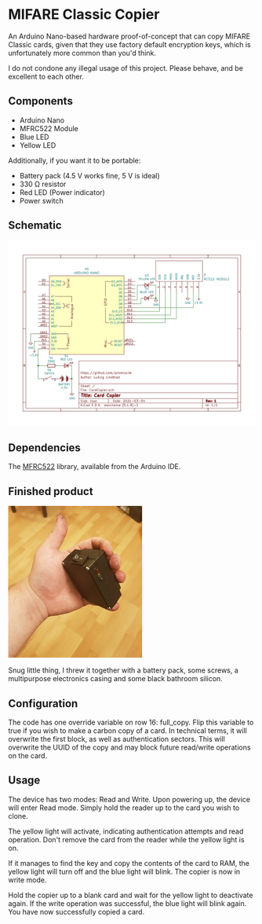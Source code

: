 # MIFARE Classic Copier
An Arduino Nano-based hardware proof-of-concept that can copy MIFARE Classic cards, given that they use factory default encryption keys, which is unfortunately more common than you'd think.

I do not condone any illegal usage of this project. Please behave, and be excellent to each other.

## Components
* Arduino Nano
* MFRC522 Module
* Blue LED
* Yellow LED

Additionally, if you want it to be portable:
* Battery pack (4.5 V works fine, 5 V is ideal)
* 330 Ω resistor
* Red LED (Power indicator)
* Power switch

## Schematic
![Image](https://github.com/pinmissile/MIFARE-Classic-Copier/blob/master/Schematic.jpg?raw=true)

## Dependencies
The [MFRC522](https://github.com/miguelbalboa/rfid) library, available from the Arduino IDE.

## Finished product
![Image](https://github.com/pinmissile/MIFARE-Classic-Copier/blob/master/Image.jpg?raw=true)

Snug little thing, I threw it together with a battery pack, some screws, a multipurpose electronics casing and some black bathroom silicon.

## Configuration
The code has one override variable on row 16: full_copy. 
Flip this variable to true if you wish to make a carbon copy of a card. In technical terms, it will overwrite the first block, as well as authentication sectors. This will overwrite the UUID of the copy and may block future read/write operations on the card.

## Usage
The device has two modes: Read and Write. Upon powering up, the device will enter Read mode. Simply hold the reader up to the card you wish to clone.

The yellow light will activate, indicating authentication attempts and read operation. Don't remove the card from the reader while the yellow light is on.

If it manages to find the key and copy the contents of the card to RAM, the yellow light will turn off and the blue light will blink. The copier is now in write mode.

Hold the copier up to a blank card and wait for the yellow light to deactivate again. If the write operation was successful, the blue light will blink again. You have now successfully copied a card.
